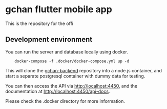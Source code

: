 # gchan flutter mobile app

This is the repository for the offi

## Development environment

You can run the server and database locally using docker.

        docker-compose -f .docker/docker-compose.yml up -d

This will clone the [gchan-backend](https://github.com/gchan-board/gchan-backend) repository into a node.js container, and start a separate postgresql container with dummy data for testing.

You can then access the API via <http://localhost:4450>, and the documentation at <http://localhost:4450/api-docs>.

Please check the .docker directory for more information.